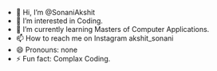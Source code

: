 - 👋 Hi, I’m @SonaniAkshit
- 👀 I’m interested in Coding.
- 🌱 I’m currently learning Masters of Computer Applications.
- 📫 How to reach me on Instagram akshit_sonani
- 😄 Pronouns: none
- ⚡ Fun fact: Complax Coding.

<!---
SonaniAkshit/SonaniAkshit is a ✨ special ✨ repository because its `README.md` (this file) appears on your GitHub profile.
You can click the Preview link to take a look at your changes.
--->
